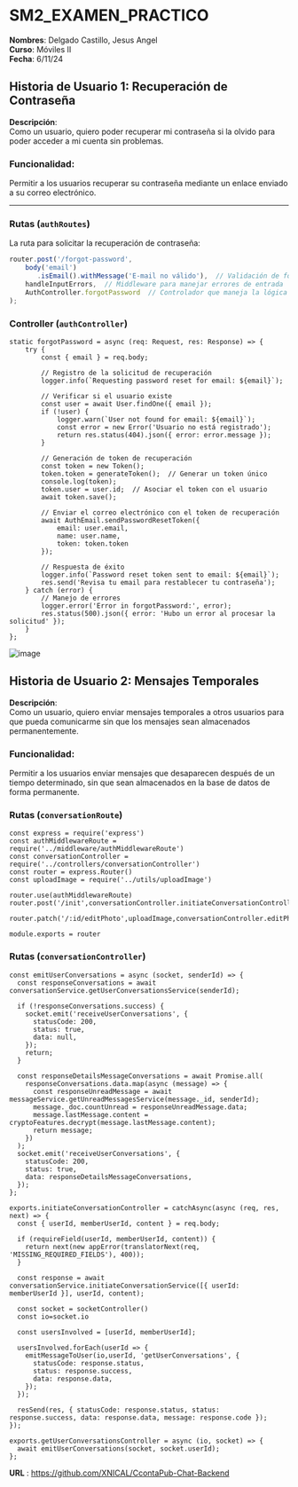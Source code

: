 # SM2_EXAMEN_PRACTICO

**Nombres**: Delgado Castillo, Jesus Angel  
**Curso**: Móviles II  
**Fecha**: 6/11/24  

## Historia de Usuario 1: Recuperación de Contraseña

**Descripción**:  
Como un usuario, quiero poder recuperar mi contraseña si la olvido para poder acceder a mi cuenta sin problemas.

### Funcionalidad:  
Permitir a los usuarios recuperar su contraseña mediante un enlace enviado a su correo electrónico.

---

### Rutas (`authRoutes`)

La ruta para solicitar la recuperación de contraseña:

```typescript
router.post('/forgot-password',  
    body('email')
       .isEmail().withMessage('E-mail no válido'),  // Validación de formato de email
    handleInputErrors,  // Middleware para manejar errores de entrada
    AuthController.forgotPassword  // Controlador que maneja la lógica de recuperación
);
```
### Controller (`authController`)
```
static forgotPassword = async (req: Request, res: Response) => {
    try {
        const { email } = req.body;

        // Registro de la solicitud de recuperación
        logger.info(`Requesting password reset for email: ${email}`);

        // Verificar si el usuario existe
        const user = await User.findOne({ email });
        if (!user) {
            logger.warn(`User not found for email: ${email}`);
            const error = new Error('Usuario no está registrado');
            return res.status(404).json({ error: error.message });
        }

        // Generación de token de recuperación
        const token = new Token();
        token.token = generateToken();  // Generar un token único
        console.log(token);
        token.user = user.id;  // Asociar el token con el usuario
        await token.save();

        // Enviar el correo electrónico con el token de recuperación
        await AuthEmail.sendPasswordResetToken({
            email: user.email,
            name: user.name,
            token: token.token
        });

        // Respuesta de éxito
        logger.info(`Password reset token sent to email: ${email}`);
        res.send('Revisa tu email para restablecer tu contraseña');
    } catch (error) {
        // Manejo de errores
        logger.error('Error in forgotPassword:', error);
        res.status(500).json({ error: 'Hubo un error al procesar la solicitud' });
    }
};

```
![image](https://github.com/user-attachments/assets/3e52392a-c1d1-4f23-97bc-f10f8b2659a3)

## Historia de Usuario 2: Mensajes Temporales

**Descripción**:  
Como un usuario, quiero enviar mensajes temporales a otros usuarios para que pueda comunicarme sin que los mensajes sean almacenados permanentemente.

### Funcionalidad:  
Permitir a los usuarios enviar mensajes que desaparecen después de un tiempo determinado, sin que sean almacenados en la base de datos de forma permanente.

### Rutas (`conversationRoute`)
```
const express = require('express')
const authMiddlewareRoute = require('../middleware/authMiddlewareRoute')
const conversationController = require('../controllers/conversationController')
const router = express.Router()
const uploadImage = require('../utils/uploadImage')

router.use(authMiddlewareRoute)
router.post('/init',conversationController.initiateConversationController)

router.patch('/:id/editPhoto',uploadImage,conversationController.editPhotoConversationController)

module.exports = router
```
### Rutas (`conversationController`)
```
const emitUserConversations = async (socket, senderId) => {
  const responseConversations = await conversationService.getUserConversationsService(senderId);
  
  if (!responseConversations.success) {
    socket.emit('receiveUserConversations', {
      statusCode: 200,
      status: true,
      data: null,
    });
    return;
  }

  const responseDetailsMessageConversations = await Promise.all(
    responseConversations.data.map(async (message) => {
      const responseUnreadMessage = await messageService.getUnreadMessagesService(message._id, senderId);
      message._doc.countUnread = responseUnreadMessage.data;
      message.lastMessage.content = cryptoFeatures.decrypt(message.lastMessage.content);
      return message;
    })
  );
  socket.emit('receiveUserConversations', {
    statusCode: 200,
    status: true,
    data: responseDetailsMessageConversations,
  });
};

exports.initiateConversationController = catchAsync(async (req, res, next) => {
  const { userId, memberUserId, content } = req.body;

  if (requireField(userId, memberUserId, content)) {
    return next(new appError(translatorNext(req, 'MISSING_REQUIRED_FIELDS'), 400));
  }

  const response = await conversationService.initiateConversationService([{ userId: memberUserId }], userId, content);

  const socket = socketController()
  const io=socket.io

  const usersInvolved = [userId, memberUserId];

  usersInvolved.forEach(userId => {
    emitMessageToUser(io,userId, 'getUserConversations', {
      statusCode: response.status,
      status: response.success,
      data: response.data,
    });
  });

  resSend(res, { statusCode: response.status, status: response.success, data: response.data, message: response.code });
});

exports.getUserConversationsController = async (io, socket) => {
  await emitUserConversations(socket, socket.userId);
};
```

**URL** : https://github.com/XNICAL/CcontaPub-Chat-Backend
